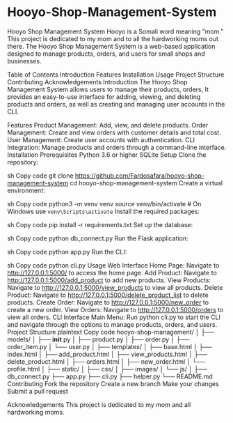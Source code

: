 # Hooyo-Shop-Management-System
Hooyo Shop Management System
Hooyo is a Somali word meaning "mom." This project is dedicated to my mom and to all the hardworking moms out there. The Hooyo Shop Management System is a web-based application designed to manage products, orders, and users for small shops and businesses.

Table of Contents
Introduction
Features
Installation
Usage
Project Structure
Contributing
Acknowledgements
Introduction
The Hooyo Shop Management System allows users to manage their products, orders, It provides an easy-to-use interface for adding, viewing, and deleting products and orders, as well as creating and managing user accounts in the CLI.

Features
Product Management: Add, view, and delete products.
Order Management: Create and view orders with customer details and total cost.
User Management: Create user accounts with authentication.
CLI Integration: Manage products and orders through a command-line interface.
Installation
Prerequisites
Python 3.6 or higher
SQLite
Setup
Clone the repository:

sh
Copy code
git clone https://github.com/Fardosafara/hooyo-shop-management-system
cd hooyo-shop-management-system
Create a virtual environment:

sh
Copy code
python3 -m venv venv
source venv/bin/activate  # On Windows use `venv\Scripts\activate`
Install the required packages:

sh
Copy code
pip install -r requirements.txt
Set up the database:

sh
Copy code
python db_connect.py
Run the Flask application:

sh
Copy code
python app.py
Run the CLI:

sh
Copy code
python cli.py
Usage
Web Interface
Home Page: Navigate to http://127.0.0.1:5000/ to access the home page.
Add Product: Navigate to http://127.0.0.1:5000/add_product to add new products.
View Products: Navigate to http://127.0.0.1:5000/view_products to view all products.
Delete Product: Navigate to http://127.0.0.1:5000/delete_product_list to delete products.
Create Order: Navigate to http://127.0.0.1:5000/new_order to create a new order.
View Orders: Navigate to http://127.0.0.1:5000/orders to view all orders.
CLI Interface
Main Menu: Run python cli.py to start the CLI and navigate through the options to manage products, orders, and users.
Project Structure
plaintext
Copy code
hooyo-shop-management/
│
├── models/
│   ├── __init__.py
│   ├── product.py
│   ├── order.py
│   ├── order_item.py
│   └── user.py
│
├── templates/
│   ├── base.html
│   ├── index.html
│   ├── add_product.html
│   ├── view_products.html
│   ├── delete_product.html
│   ├── orders.html
│   ├── new_order.html
│   └── profile.html
│
├── static/
│   ├── css/
│   ├── images/
│   └── js/
│
├── db_connect.py
├── app.py
├── cli.py
├── helper.py
└── README.md
Contributing
Fork the repository
Create a new branch
Make your changes
Submit a pull request

Acknowledgements
This project is dedicated to my mom and all hardworking moms.

